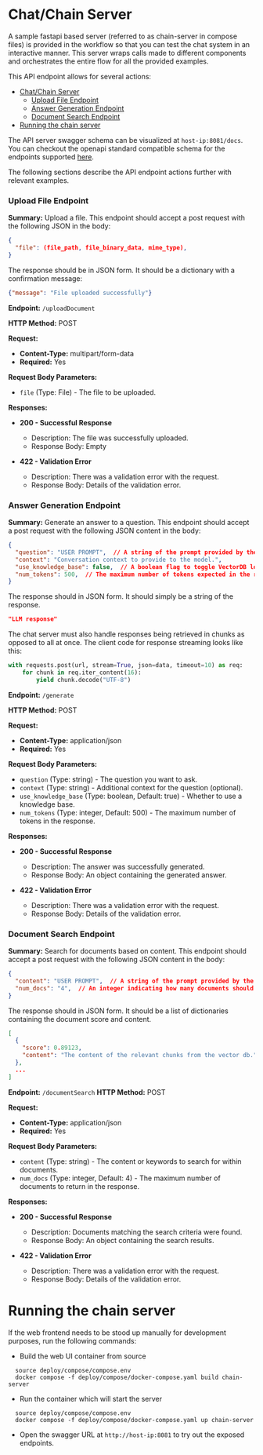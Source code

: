 
# Chat/Chain Server
A sample fastapi based server (referred to as chain-server in compose files) is provided in the workflow so that you can test the chat system in an interactive manner.
This server wraps calls made to different components and orchestrates the entire flow for all the provided examples.

This API endpoint allows for several actions:
- [Chat/Chain Server](#chatchain-server)
    - [Upload File Endpoint](#upload-file-endpoint)
    - [Answer Generation Endpoint](#answer-generation-endpoint)
    - [Document Search Endpoint](#document-search-endpoint)
- [Running the chain server](#running-the-chain-server)

The API server swagger schema can be visualized at ``host-ip:8081/docs``.
You can checkout the openapi standard compatible schema for the endpoints supported [here](./api_reference/openapi_schema.json).

The following sections describe the API endpoint actions further with relevant examples.

### Upload File Endpoint
**Summary:** Upload a file. This endpoint should accept a post request with the following JSON in the body:

```json
{
  "file": (file_path, file_binary_data, mime_type),
}
```

The response should be in JSON form. It should be a dictionary with a confirmation message:

```json
{"message": "File uploaded successfully"}
```

**Endpoint:** ``/uploadDocument``

**HTTP Method:** POST

**Request:**

- **Content-Type:** multipart/form-data
- **Required:** Yes

**Request Body Parameters:**
- ``file`` (Type: File) - The file to be uploaded.

**Responses:**
- **200 - Successful Response**

  - Description: The file was successfully uploaded.
  - Response Body: Empty

- **422 - Validation Error**

  - Description: There was a validation error with the request.
  - Response Body: Details of the validation error.



### Answer Generation Endpoint
**Summary:** Generate an answer to a question. This endpoint should accept a post request with the following JSON content in the body:

```json
{
  "question": "USER PROMPT",  // A string of the prompt provided by the user
  "context": "Conversation context to provide to the model.",
  "use_knowledge_base": false,  // A boolean flag to toggle VectorDB lookups
  "num_tokens": 500,  // The maximum number of tokens expected in the response.
}
```

The response should in JSON form. It should simply be a string of the response.

```json
"LLM response"
```

The chat server must also handle responses being retrieved in chunks as opposed to all at once. The client code for response streaming looks like this:

```python
with requests.post(url, stream=True, json=data, timeout=10) as req:
    for chunk in req.iter_content(16):
        yield chunk.decode("UTF-8")
```

**Endpoint:** ``/generate``

**HTTP Method:** POST

**Request:**

- **Content-Type:** application/json
- **Required:** Yes

**Request Body Parameters:**

-  ``question`` (Type: string) - The question you want to ask.
- ``context`` (Type: string) - Additional context for the question (optional).
- ``use_knowledge_base`` (Type: boolean, Default: true) - Whether to use a knowledge base.
- ``num_tokens`` (Type: integer, Default: 500) - The maximum number of tokens in the response.

**Responses:**

- **200 - Successful Response**

  - Description: The answer was successfully generated.
  - Response Body: An object containing the generated answer.

- **422 - Validation Error**

  - Description: There was a validation error with the request.
  - Response Body: Details of the validation error.

### Document Search Endpoint
**Summary:** Search for documents based on content. This endpoint should accept a post request with the following JSON content in the body:

```json
{
  "content": "USER PROMPT",  // A string of the prompt provided by the user
  "num_docs": "4",  // An integer indicating how many documents should be returned
}
```

The response should in JSON form. It should be a list of dictionaries containing the document score and content.

```json
[
  {
    "score": 0.89123,
    "content": "The content of the relevant chunks from the vector db.",
  },
  ...
]
```


**Endpoint:** ``/documentSearch``
**HTTP Method:** POST

**Request:**

- **Content-Type:** application/json
- **Required:** Yes

**Request Body Parameters:**

- ``content`` (Type: string) - The content or keywords to search for within documents.
- ``num_docs`` (Type: integer, Default: 4) - The maximum number of documents to return in the response.

**Responses:**

- **200 - Successful Response**

  - Description: Documents matching the search criteria were found.
  - Response Body: An object containing the search results.

- **422 - Validation Error**

  - Description: There was a validation error with the request.
  - Response Body: Details of the validation error.


# Running the chain server
If the web frontend needs to be stood up manually for development purposes, run the following commands:

- Build the web UI container from source
```
  source deploy/compose/compose.env
  docker compose -f deploy/compose/docker-compose.yaml build chain-server
```
- Run the container which will start the server
```
  source deploy/compose/compose.env
  docker compose -f deploy/compose/docker-compose.yaml up chain-server
```

- Open the swagger URL at ``http://host-ip:8081`` to try out the exposed endpoints.
